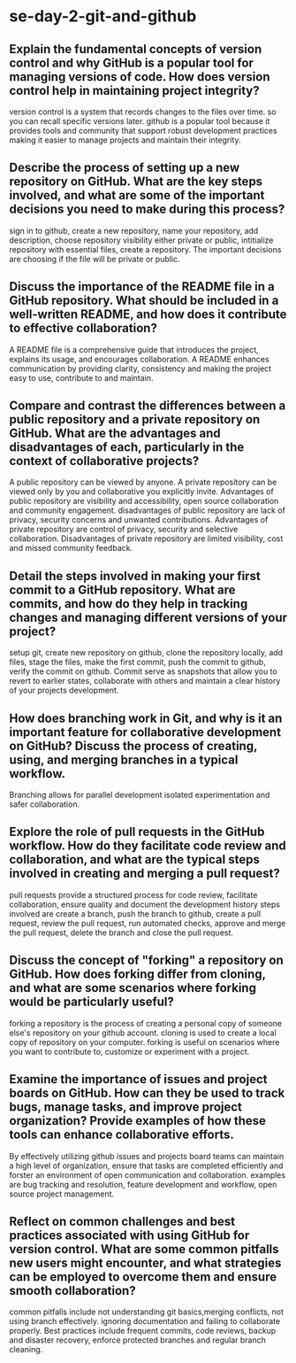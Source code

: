 # se-day-2-git-and-github
## Explain the fundamental concepts of version control and why GitHub is a popular tool for managing versions of code. How does version control help in maintaining project integrity?
version control is a system that records changes to the files over time. so you can recall specific versions later.
github is a popular tool because it provides tools and community that support robust development practices making it easier to manage projects and maintain their integrity.
## Describe the process of setting up a new repository on GitHub. What are the key steps involved, and what are some of the important decisions you need to make during this process?
sign in to github, create a new repository, name your repository, add description, choose repository visibility either private or public, intitialize repository with essential files, create a repository.
The important decisions are choosing if the file will be private or public.
## Discuss the importance of the README file in a GitHub repository. What should be included in a well-written README, and how does it contribute to effective collaboration?
A README file is a comprehensive guide that introduces the project, explains its usage, and encourages collaboration.
A README enhances communication by providing clarity, consistency and making the project easy to use, contribute to and maintain.
## Compare and contrast the differences between a public repository and a private repository on GitHub. What are the advantages and disadvantages of each, particularly in the context of collaborative projects?
A public repository can be viewed by anyone.
A private repository can be viewed only by you and collaborative you explicitly invite.
Advantages of public repository are visibility and accessibility, open source collaboration and community engagement.
disadvantages of public repository are lack of privacy, security concerns and unwanted contributions.
Advantages of private repository are control of privacy, security and selective collaboration.
Disadvantages of private repository are limited visibility, cost and missed community feedback.
## Detail the steps involved in making your first commit to a GitHub repository. What are commits, and how do they help in tracking changes and managing different versions of your project?
setup git, create new repository on github, clone the repository locally, add files, stage the files, make the first commit, push the commit to github, verify the commit on github.
Commit serve as snapshots that allow you to revert to earlier states, collaborate with others and maintain a clear history of your projects development.
## How does branching work in Git, and why is it an important feature for collaborative development on GitHub? Discuss the process of creating, using, and merging branches in a typical workflow.
Branching allows for parallel development isolated experimentation and safer collaboration.
## Explore the role of pull requests in the GitHub workflow. How do they facilitate code review and collaboration, and what are the typical steps involved in creating and merging a pull request?
pull requests provide a structured process for code review, facilitate collaboration, ensure quality and document the development history
steps involved are create a branch, push the branch to github, create a pull request, review the pull request, run automated checks, approve and merge the pull request, delete the branch and close the pull request.
## Discuss the concept of "forking" a repository on GitHub. How does forking differ from cloning, and what are some scenarios where forking would be particularly useful?
forking a repository is the process of creating a personal copy of someone else's repository on your github account.
cloning is used to create a local copy of repository on your computer.
forking is useful on scenarios where you want to contribute to, customize or experiment with a project.
## Examine the importance of issues and project boards on GitHub. How can they be used to track bugs, manage tasks, and improve project organization? Provide examples of how these tools can enhance collaborative efforts.
By effectively utilizing github issues and projects board teams can maintain a high level of organization, ensure that tasks are completed efficiently and forster an environment of open communication and collaboration.
examples are bug tracking and resolution, feature development and workflow, open source project management.
## Reflect on common challenges and best practices associated with using GitHub for version control. What are some common pitfalls new users might encounter, and what strategies can be employed to overcome them and ensure smooth collaboration?
common pitfalls include not understanding git basics,merging conflicts, not using branch effectively. ignoring documentation and failing to collaborate properly.
Best practices include frequent commits, code reviews, backup and disaster recovery, enforce protected branches and regular branch cleaning.
